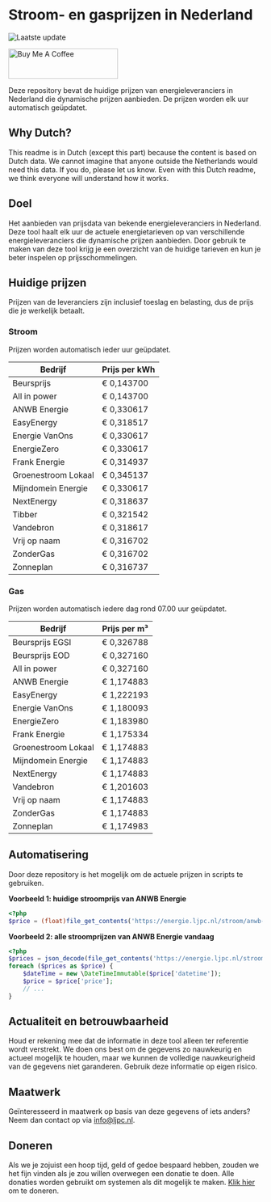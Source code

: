 # Stroom- en gasprijzen in Nederland

![Laatste update](https://img.shields.io/badge/laatste%20update-2025--04--14%2008%3A00%20CET-brightgreen)

<a href="https://www.buymeacoffee.com/Lars-" target="_blank"><img src="https://cdn.buymeacoffee.com/buttons/v2/default-orange.png" alt="Buy Me A Coffee" height="60" style="height: 60px !important;width: 217px !important;" ></a>

Deze repository bevat de huidige prijzen van energieleveranciers in Nederland die dynamische prijzen aanbieden. De prijzen worden elk uur automatisch geüpdatet.

## Why Dutch?

This readme is in Dutch (except this part) because the content is based on Dutch data. We cannot imagine that anyone outside the Netherlands would need this data. If you do, please let us know. Even with this Dutch readme, we think
everyone will understand how it works.

## Doel

Het aanbieden van prijsdata van bekende energieleveranciers in Nederland. Deze tool haalt elk uur de actuele energietarieven op van verschillende energieleveranciers die dynamische prijzen aanbieden. Door gebruik te maken van deze tool
krijg je een overzicht van de huidige tarieven en kun je beter inspelen op prijsschommelingen.

## Huidige prijzen

Prijzen van de leveranciers zijn inclusief toeslag en belasting, dus de prijs die je werkelijk betaalt.

### Stroom

Prijzen worden automatisch ieder uur geüpdatet.

 Bedrijf | Prijs per kWh 
---------|---------------
Beursprijs | € 0,143700
All in power | € 0,143700
ANWB Energie | € 0,330617
EasyEnergy | € 0,318517
Energie VanOns | € 0,330617
EnergieZero | € 0,330617
Frank Energie | € 0,314937
Groenestroom Lokaal | € 0,345137
Mijndomein Energie | € 0,330617
NextEnergy | € 0,318637
Tibber | € 0,321542
Vandebron | € 0,318617
Vrij op naam | € 0,316702
ZonderGas | € 0,316702
Zonneplan | € 0,316737


### Gas

Prijzen worden automatisch iedere dag rond 07.00 uur geüpdatet.

 Bedrijf | Prijs per m³ 
---------|--------------
Beursprijs EGSI | € 0,326788
Beursprijs EOD | € 0,327160
All in power | € 0,327160
ANWB Energie | € 1,174883
EasyEnergy | € 1,222193
Energie VanOns | € 1,180093
EnergieZero | € 1,183980
Frank Energie | € 1,175334
Groenestroom Lokaal | € 1,174883
Mijndomein Energie | € 1,174883
NextEnergy | € 1,174883
Vandebron | € 1,201603
Vrij op naam | € 1,174883
ZonderGas | € 1,174883
Zonneplan | € 1,174983


## Automatisering

Door deze repository is het mogelijk om de actuele prijzen in scripts te gebruiken.

**Voorbeeld 1: huidige stroomprijs van ANWB Energie**

```php
<?php
$price = (float)file_get_contents('https://energie.ljpc.nl/stroom/anwb-energie-nu.txt');

```

**Voorbeeld 2: alle stroomprijzen van ANWB Energie vandaag**

```php
<?php
$prices = json_decode(file_get_contents('https://energie.ljpc.nl/stroom/all-in-power-vandaag.json'),true);
foreach ($prices as $price) {
    $dateTime = new \DateTimeImmutable($price['datetime']);
    $price = $price['price'];
    // ...
}
```

## Actualiteit en betrouwbaarheid

Houd er rekening mee dat de informatie in deze tool alleen ter referentie wordt verstrekt. We doen ons best om de gegevens zo nauwkeurig en actueel mogelijk te houden, maar we kunnen de volledige nauwkeurigheid van de gegevens niet
garanderen. Gebruik deze informatie op eigen risico.

## Maatwerk

Geïnteresseerd in maatwerk op basis van deze gegevens of iets anders? Neem dan contact op
via [info@ljpc.nl](mailto:info@ljpc.nl?subject=Energie%20prijzen).

## Doneren

Als we je zojuist een hoop tijd, geld of gedoe bespaard hebben, zouden we het fijn vinden als je zou willen overwegen een
donatie te doen. Alle donaties worden gebruikt om systemen als dit mogelijk te
maken. [Klik hier](https://www.buymeacoffee.com/Lars-) om te doneren.
